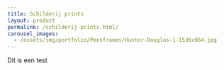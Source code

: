 ```yaml
---
title: Schilderij prints
layout: product
permalink: /schilderij-prints.html/
carousel_images:
  - /assets/img/portfolio/Peesframes/Hunter-Douglas-1-1536x864.jpg
---
```


Dit is een test
